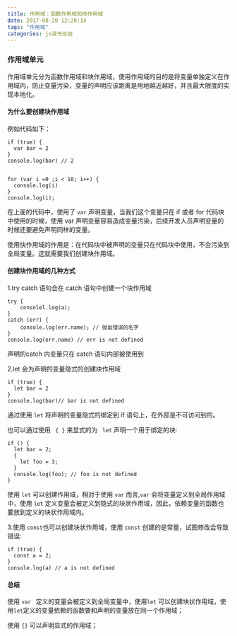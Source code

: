 ```yaml
---
title: 作用域：函数作用域和块作用域
date: 2017-08-20 12:28:14
tags: "作用域"
categories: js读书总结
---
```


### 作用域单元

作用域单元分为函数作用域和块作用域，使用作用域的目的是将变量单独定义在作用域内，防止变量污染，变量的声明应该距离是用地越近越好，并且最大限度的实现本地化。

#### 为什么要创建块作用域

例如代码如下：

```
if (true) {
  var bar = 2
}
console.log(bar) // 2


for (var i =0 ;i < 10; i++) {
  console.log(i)
}
console.log(i);
```

在上面的代码中，使用了 `var` 声明变量，当我们这个变量只在 if 或者 for 代码块中使用的时候，使用 var 声明变量容易造成变量污染，后续开发人员声明变量的时候还要避免声明同样的变量。

使用快作用域的作用是：在代码块中被声明的变量只在代码块中使用，不会污染到全局变量。这就需要我们创建块作用域。

#### 创建块作用域的几种方式

1.try catch 语句会在 catch 语句中创建一个块作用域

```
try {
    consolel.log(a);
}
catch (err) {
    console.log(err.name); // 抛出错误的名字
}
console.log(err.name) // err is not defined
```

声明的catch 内变量只在 catch 语句内部被使用到

2.let 会为声明的变量隐式的创建块作用域

```
if (true) {
  let bar = 2
}
console.log(bar)// bar is not defined
```

通过使用 `let`  将声明的变量隐式的绑定到 if 语句上，在外部是不可访问到的。

也可以通过使用 ` { }` 来显式的为 ` let` 声明一个用于绑定的块:

```
if () {
  let bar = 2;
  {
    let foo = 3;
  }
  console.log(foo); // foo is not defined
}
```

使用  `let` 可以创建作用域，相对于使用 `var` 而言,`var` 会将变量定义到全局作用域中，使用 `let` 定义变量会被定义到隐式的块状作用域，因此，依赖变量的函数也要放到定义的块状作用域内。

3.使用 `const`也可以创建块状作用域，使用 `const` 创建的是常量，试图修改会导致错误:

```
if (true) {
  const a = 2;
}
console.log(a) // a is not defined
```

#### 总结

使用 `var ` 定义的变量会被定义到全局变量中，使用`let` 可以创建块状作用域，使用`let`定义的变量依赖的函数要和声明的变量放在同一个作用域；

使用 `{}` 可以声明显式的作用域；